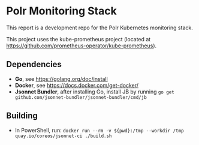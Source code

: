 
# Polr Monitoring Stack

This report is a development repo for the Polr Kubernetes monitoring stack.

This project uses the kube-prometheus project (located at <https://github.com/prometheus-operator/kube-prometheus>).

## Dependencies

- **Go**, see <https://golang.org/doc/install>
- **Docker**, see <https://docs.docker.com/get-docker/>
- **Jsonnet Bundler**, after installing Go, install JB by running `go get github.com/jsonnet-bundler/jsonnet-bundler/cmd/jb`

## Building

- In PowerShell, run: `docker run --rm -v ${pwd}:/tmp --workdir /tmp quay.io/coreos/jsonnet-ci ./build.sh`
